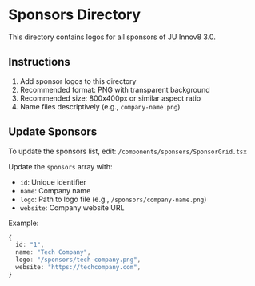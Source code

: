 # Sponsors Directory

This directory contains logos for all sponsors of JU Innov8 3.0.

## Instructions

1. Add sponsor logos to this directory
2. Recommended format: PNG with transparent background
3. Recommended size: 800x400px or similar aspect ratio
4. Name files descriptively (e.g., `company-name.png`)

## Update Sponsors

To update the sponsors list, edit:
`/components/sponsers/SponsorGrid.tsx`

Update the `sponsors` array with:
- `id`: Unique identifier
- `name`: Company name
- `logo`: Path to logo file (e.g., `/sponsors/company-name.png`)
- `website`: Company website URL

Example:
```typescript
{
  id: "1",
  name: "Tech Company",
  logo: "/sponsors/tech-company.png",
  website: "https://techcompany.com",
}
```
